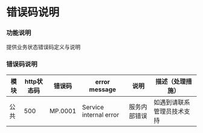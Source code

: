 # 错误码说明

### 功能说明
提供业务状态错误码定义与说明

### 错误码说明
| 模块 | http状态码 | 错误码 | error message | 说明 | 描述（处理措施） |
| --- | --- | --- | --- | --- | --- |
| 公共 | 500 | MP.0001 | Service internal error | 服务内部错误 | 如遇到请联系管理员技术支持 |